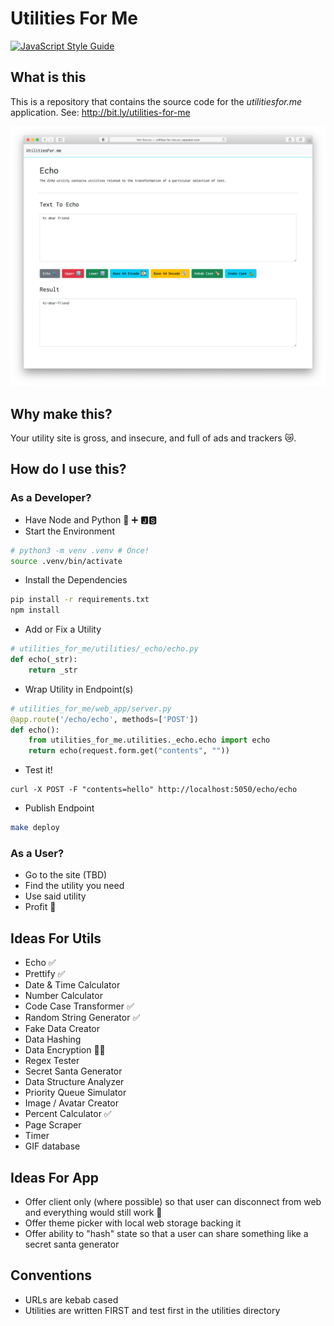 # Utilities For Me

[![JavaScript Style Guide](https://img.shields.io/badge/code_style-standard-brightgreen.svg)](https://standardjs.com)


## What is this

This is a repository that contains the source code for the _utilitiesfor.me_ application. See: http://bit.ly/utilities-for-me

![demo](meta/demo.png)


## Why make this?

Your utility site is gross, and insecure, and full of ads and trackers 😿.

## How do I use this?

### As a Developer?

- Have Node and Python 🐍 ➕ 🅹🆂
- Start the Environment

```sh
# python3 -m venv .venv # Once!
source .venv/bin/activate
```

- Install the Dependencies

```sh
pip install -r requirements.txt
npm install 
```

- Add or Fix a Utility

```python
# utilities_for_me/utilities/_echo/echo.py
def echo(_str):
    return _str
```

- Wrap Utility in Endpoint(s)

```python
# utilities_for_me/web_app/server.py
@app.route('/echo/echo', methods=['POST'])
def echo():
    from utilities_for_me.utilities._echo.echo import echo
    return echo(request.form.get("contents", ""))
```

- Test it!

```
curl -X POST -F "contents=hello" http://localhost:5050/echo/echo
```

- Publish Endpoint

```sh
make deploy
```

### As a User?

- Go to the site (TBD)
- Find the utility you need
- Use said utility 
- Profit 🤑

## Ideas For Utils

- Echo ✅
- Prettify ✅
- Date & Time Calculator
- Number Calculator
- Code Case Transformer ✅
- Random String Generator ✅
- Fake Data Creator
- Data Hashing 
- Data Encryption 🧗‍♂️
- Regex Tester
- Secret Santa Generator
- Data Structure Analyzer 
- Priority Queue Simulator 
- Image / Avatar Creator
- Percent Calculator ✅
- Page Scraper
- Timer
- GIF database

## Ideas For App 

- Offer client only (where possible) so that user can disconnect from web and everything would still work 🔮
- Offer theme picker with local web storage backing it 
- Offer ability to "hash" state so that a user can share something like a secret santa generator

## Conventions

- URLs are kebab cased
- Utilities are written FIRST and test first in the utilities directory
